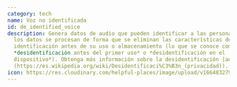```yaml
---
category: tech
name: Voz no identificada
id: de_identified_voice
description: Genera datos de audio que pueden identificar a las personas, pero
  los datos se procesan de forma que se eliminan las características de
  identificación antes de su uso o almacenamiento (lo que se conoce como
  *desidentificación antes del primer uso* o *desidentificación en el
  dispositivo*). Obtenga más información sobre la desidentificación [aquí]
  (https://es.wikipedia.org/wiki/Desidentificaci%C3%B3n_(privacidad)).
icon: https://res.cloudinary.com/helpful-places/image/upload/v1664832799/dtpr-icons/tech/blue/voice_n42do2.svg
---
```

